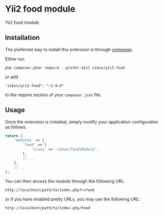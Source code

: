 Yii2 food module
================
Yii2 food module

Installation
------------

The preferred way to install this extension is through [composer](http://getcomposer.org/download/).

Either run

```
php composer.phar require --prefer-dist sibus/yii2-food
```

or add

```
"sibus/yii2-food": "~1.0.0"
```

to the require section of your `composer.json` file.


Usage
-----

Once the extension is installed, simply modify your application configuration as follows:

```php
return [
    'modules' => [
        'food' => [
            'class' => 'sibus\food\Module',
        ],
        // ...
    ],
    // ...
];
```

You can then access the module through the following URL:

```
http://localhost/path/to/index.php?r=food
```

or if you have enabled pretty URLs, you may use the following URL:

```
http://localhost/path/to/index.php/food
```
